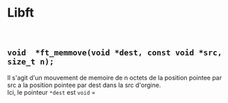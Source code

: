 # Libft

<br>

## ``` void  *ft_memmove(void *dest, const void *src, size_t n); ```
Il s'agit d'un mouvement de memoire de n octets de la position pointee par src a la position pointee par dest dans la src d'orgine.
<br>
Ici, le pointeur ` *dest ` est ` void ` =
